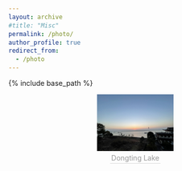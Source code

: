 ```yaml
---
layout: archive
#title: "Misc"
permalink: /photo/
author_profile: true
redirect_from:
  - /photo
---
```


{% include base_path %}

<center>
    <img style="width: 30%;" 
    src="../images/DongtingLake.jpg">
    <br>
    <div style="color:orange; border-bottom: 1px solid #d9d9d9;
         display: inline-block; color: #999; padding: 2px;">Dongting Lake</div>
</center>

